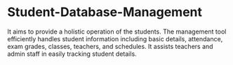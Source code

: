 # Student-Database-Management
 It aims to provide a holistic operation of the students. The management tool efficiently handles student information including basic details, attendance, exam grades, classes, teachers, and schedules. It assists teachers and admin staff in easily tracking student details.
